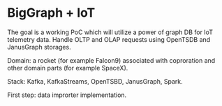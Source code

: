 # BigGraph + IoT

The goal is a working PoC which will utilize a power of graph DB for IoT telemetry data.
Handle OLTP and OLAP requests using OpenTSDB and JanusGraph storages.

Domain: a rocket (for example Falcon9) associated with coproration and other domain parts (for example SpaceX).

Stack: Kafka, KafkaStreams, OpenTSBD, JanusGraph, Spark.

First step: data improrter implementation.
